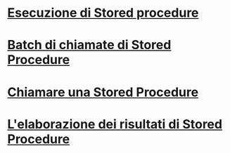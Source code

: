 # [Esecuzione di Stored procedure](running-stored-procedures.md)
# [Batch di chiamate di Stored Procedure](batching-stored-procedure-calls.md)
# [Chiamare una Stored Procedure](calling-a-stored-procedure.md)
# [L'elaborazione dei risultati di Stored Procedure](processing-stored-procedure-results.md)
